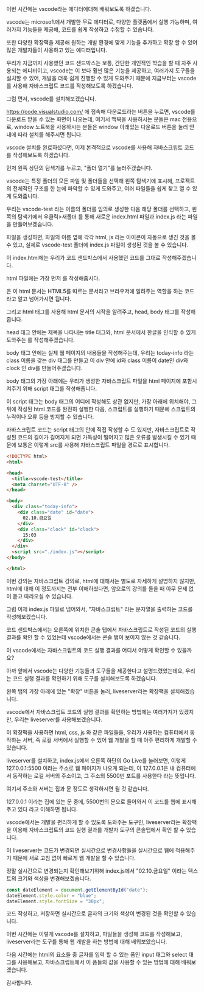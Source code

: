 이번 시간에는 vscode라는 에디터에대해 배워보도록 하겠습니다.

vscode는 microsoft에서 개발한 무료 에디터로, 다양한 플랫폼에서 실행 가능하며, 여러가지 기능들을 제공해, 코드를 쉽게 작성하고 수정할 수 있습니다.

또한 다양한 확장팩을 제공해 원하는 개발 환경에 맞게 기능을 추가하고 확장 할 수 있어 많은 개발자들이 사용하고 있는 에디터입니다.

우리가 지금까지 사용했던 코드 샌드박스는 보통, 간단한 개인적인 학습을 할 때 자주 사용되는 에디터이고, vscode는 이 보다 훨씬 많은 기능을 제공하고, 여러가지 도구들을 설치할 수 있어, 개발을 더욱 쉽게 진행할 수 있게 도와주기 때문에 지금부터는 vscode를 사용해 자바스크립트 코드를 작성해보도록 하겠습니다.

그럼 먼저, vscode를 설치해보겠습니다.

https://code.visualstudio.com/ 에 접속해 다운로드라는 버튼을 누르면, vscode를 다운로드 받을 수 있는 화면이 나오는데, 여기서 맥북을 사용하시는 분들은 mac 전용으로, window 노트북을 사용하시는 분들은 window 아래있는 다운로드 버튼을 눌러 안내에 따라 설치를 해주시면 됩니다.

vscode 설치를 완료하셨다면, 이제 본격적으로 vscode를 사용해 자바스크립트 코드를 작성해보도록 하겠습니다.

먼저 왼쪽 상단의 탐색기를 누르고, "폴더 열기"를 눌러주겠습니다.

vscode는 특정 폴더의 모든 파일 및 폴더들을 선택해 왼쪽 탐색기에 표시해, 프로젝트의 전체적인 구조를 한 눈에 파악할 수 있게 도와주고, 여러 파일들을 쉽게 찾고 열 수 있게 도와줍니다.

우리는 vscode-test 라는 이름의 폴더를 임의로 생성한 다음 해당 폴더를 선택하고, 왼쪽의 탐색기에서 우클릭>새폴더 를 통해 새로운 index.html 파일과 index.js 라는 파일을 만들어보겠습니다.

파일을 생성하면, 파일의 이름 옆에 각각 html, js 라는 아이콘이 자동으로 생긴 것을 볼 수 있고, 실제로 vscode-test 폴더에 index.js 파일이 생성된 것을 볼 수 있습니다.

이 index.html에는 우리가 코드 샌드박스에서 사용했던 코드를 그대로 작성해주겠습니다.

html 파일에는 가장 먼저 <!DOCTYPE html> 를 작성해줍시다.

<!DOCTYPE html>은 이 html 문서는 HTML5를 따르는 문서라고 브라우저에 알려주는 역할을 하는 코드라고 알고 넘어가시면 됩니다.

그리고 html 태그를 사용해 html 문서의 시작을 알려주고, head, body 태그를 작성해줍니다.

head 태그 안에는 제목을 나타내는 title 태그와, html 문서에서 한글을 인식할 수 있게 도와주는  <meta charset="utf-8"> 를 작성해주겠습니다.

body 태그 안에는 실제 웹 페이지의 내용들을 작성해주는데, 우리는 today-info 라는 class 이름을 갖는 div 태그를 만들고 이 div 안에 id와 class 이름이 date인 div와 clock 인 div를 만들어주겠습니다.

body 태그의 가장 아래에는 우리가 생성한 자바스크립트 파일을 html 페이지에 포함시켜주기 위해 script 태그를 작성해줍니다.

이 script 태그는 body 태그의 어디에 작성해도 상관 없지만, 가장 아래에 위치해야, 그 위에 작성된 html 코드를 완전히 실행한 다음, 스크립트를 실행하기 때문에 스크립트의 누락이나 오류 등을 방지할 수 있습니다.

자바스크립트 코드는 script 태그의 안에 직접 작성할 수 도 있지만, 자바스크립트로 작성된 코드의 길이가 길어지게 되면 가독성이 떨어지고 많은 오류를 발생시킬 수 있기 때문에 보통은 이렇게 src를 사용해 자바스크립트 파일을 경로로 표시합니다.

```html
<!DOCTYPE html>
<html>

<head>
  <title>vscode-test</title>
  <meta charset="UTF-8" />
</head>

<body>
  <div class="today-info">
    <div class="date" id="date">
      02.10.금요일
    </div>
    <div class="clock" id="clock">
      15:03
    </div>
  </div>
  <script src="./index.js"></script>
</body>

</html>
```

이번 강의는 자바스크립트 강의로, html에 대해서는 별도로 자세하게 설명하지 않지만, html에 대해 이 정도까지는 전부 이해하셨다면, 앞으로의 강의를 들을 때 아무 문제 없이 듣고 따라오실 수 있습니다.

그럼 이제 index.js 파일로 넘어와서, "자바스크립트" 라는 문자열을 출력하는 코드를 작성해보겠습니다.

코드 샌드박스에서는 오른쪽에 위치한 콘솔 탭에서 자바스크립트로 작성된 코드의 실행결과를 확인 할 수 있었는데 vscode에서는 콘솔 탭이 보이지 않는 것 같습니다.

이 vscode에서는 자바스크립트의 코드 실행 결과를 어디서 어떻게 확인할 수 있을까요?

아까 앞에서 vscode는 다양한 기능들과 도구들을 제공한다고 설명드렸었는데요, 우리는 코드 실행 결과를 확인하기 위해 도구를 설치해보도록 하겠습니다.

왼쪽 탭의 가장 아래에 있는 "확장" 버튼을 눌러, liveserver라는 확장팩을 설치해겠습니다.
 
vscode에서 자바스크립트 코드의 실행 결과를 확인하는 방법에는 여러가지가 있겠지만, 우리는 liveserver를 사용해보겠습니다.

이 확장팩을 사용하면 html, css, js 와 같은 파일들을, 우리가 사용하는 컴퓨터에서 동작하는 서버, 즉 로컬 서버에서 실행할 수 있어 웹 개발을 할 때 아주 편리하게 개발할 수 있습니다.

liveserver를 설치하고, index.js에서 오른쪽 하단의 Go Live를 눌러보면, 이렇게 127.0.0.1:5500 이라는 주소로 웹 페이지가 나오게 되는데, 이 127.0.0.1은 내 컴퓨터에서 동작하는 로컬 서버의 주소이고, 그 주소의 5500번 포트를 사용한다 라는 뜻입니다.

여기서 주소와 서버는 집과 문 정도로 생각하시면 될 것 같습니다.

127.0.0.1 이라는 집에 있는 문 중에, 5500번의 문으로 들어와서 이 코드를 웹에 표시해주고 있다 라고 이해하면 됩니다.

vscode에서는 개발을 편리하게 할 수 있도록 도와주는 도구인, liveserver라는 확장팩을 이용해 자바스크립트의 코드 실행 결과를 개발자 도구의 콘솔탭에서 확인 할 수 있습니다.

이 liveserver는 코드가 변경되면 실시간으로 변경사항들을 실시간으로 웹에 적용해주기 때문에 새로 고침 없이 빠르게 웹 개발을 할 수 있습니다.

정말 실시간으로 변경되는지 확인해보기위해 index.js에서 "02.10.금요일" 이라는 텍스트의 크기와 색상을 변경해보겠습니다.

```js
const dateElement = document.getElementById("date");
dateElement.style.color = "blue";
dateElement.style.fontSize = "30px";
```

코드 작성하고, 저장하면 실시간으로 글자의 크기와 색상이 변경된 것을 확인할 수 있습니다.

이번 시간에는 이렇게 vscode를 설치하고, 파일들을 생성해 코드를 작성해보고, liveserver라는 도구를 통해 웹 개발을 하는 방법에 대해 배워보았습니다.

다음 시간에는 html의 요소들 중 글자를 입력 할 수 있는 폼인 input 태그와 select 태그를 사용해보고, 자바스크립트에서 이 폼들의 값을 사용할 수 있는 방법에 대해 배워보겠습니다.

감사합니다.